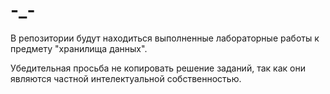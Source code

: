 # -_-
В репозитории будут находиться выполненные лабораторные работы к предмету "хранилища данных".

Убедительная просьба не копировать решение заданий, так как они являются частной интелектуальной собственностью.
